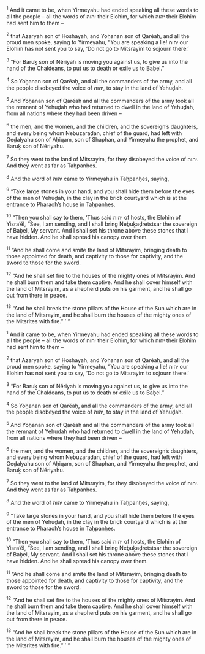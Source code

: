 <sup>1</sup> And it came to be, when Yirmeyahu had ended speaking all these words to all the people – all the words of יהוה their Elohim, for which יהוה their Elohim had sent him to them –

<sup>2</sup> that Azaryah son of Hoshayah, and Yoḥanan son of Qarĕaḥ, and all the proud men spoke, saying to Yirmeyahu, “You are speaking a lie! יהוה our Elohim has not sent you to say, ‘Do not go to Mitsrayim to sojourn there.’

<sup>3</sup> “For Baruḵ son of Nĕriyah is moving you against us, to give us into the hand of the Chaldeans, to put us to death or exile us to Baḇel.”

<sup>4</sup> So Yoḥanan son of Qarĕaḥ, and all the commanders of the army, and all the people disobeyed the voice of יהוה, to stay in the land of Yehuḏah.

<sup>5</sup> And Yoḥanan son of Qarĕaḥ and all the commanders of the army took all the remnant of Yehuḏah who had returned to dwell in the land of Yehuḏah, from all nations where they had been driven –

<sup>6</sup> the men, and the women, and the children, and the sovereign’s daughters, and every being whom Neḇuzaraḏan, chief of the guard, had left with Geḏalyahu son of Aḥiqam, son of Shaphan, and Yirmeyahu the prophet, and Baruḵ son of Nĕriyahu.

<sup>7</sup> So they went to the land of Mitsrayim, for they disobeyed the voice of יהוה. And they went as far as Taḥpanḥes.

<sup>8</sup> And the word of יהוה came to Yirmeyahu in Taḥpanḥes, saying,

<sup>9</sup> “Take large stones in your hand, and you shall hide them before the eyes of the men of Yehuḏah, in the clay in the brick courtyard which is at the entrance to Pharaoh’s house in Taḥpanḥes.

<sup>10</sup> “Then you shall say to them, ‘Thus said יהוה of hosts, the Elohim of Yisra’ĕl, “See, I am sending, and I shall bring Neḇuḵaḏretstsar the sovereign of Baḇel, My servant. And I shall set his throne above these stones that I have hidden. And he shall spread his canopy over them.

<sup>11</sup> “And he shall come and smite the land of Mitsrayim, bringing death to those appointed for death, and captivity to those for captivity, and the sword to those for the sword.

<sup>12</sup> “And he shall set fire to the houses of the mighty ones of Mitsrayim. And he shall burn them and take them captive. And he shall cover himself with the land of Mitsrayim, as a shepherd puts on his garment, and he shall go out from there in peace.

<sup>13</sup> “And he shall break the stone pillars of the House of the Sun which are in the land of Mitsrayim, and he shall burn the houses of the mighty ones of the Mitsrites with fire.” ’ ”

<sup>1</sup> And it came to be, when Yirmeyahu had ended speaking all these words to all the people – all the words of יהוה their Elohim, for which יהוה their Elohim had sent him to them –

<sup>2</sup> that Azaryah son of Hoshayah, and Yoḥanan son of Qarĕaḥ, and all the proud men spoke, saying to Yirmeyahu, “You are speaking a lie! יהוה our Elohim has not sent you to say, ‘Do not go to Mitsrayim to sojourn there.’

<sup>3</sup> “For Baruḵ son of Nĕriyah is moving you against us, to give us into the hand of the Chaldeans, to put us to death or exile us to Baḇel.”

<sup>4</sup> So Yoḥanan son of Qarĕaḥ, and all the commanders of the army, and all the people disobeyed the voice of יהוה, to stay in the land of Yehuḏah.

<sup>5</sup> And Yoḥanan son of Qarĕaḥ and all the commanders of the army took all the remnant of Yehuḏah who had returned to dwell in the land of Yehuḏah, from all nations where they had been driven –

<sup>6</sup> the men, and the women, and the children, and the sovereign’s daughters, and every being whom Neḇuzaraḏan, chief of the guard, had left with Geḏalyahu son of Aḥiqam, son of Shaphan, and Yirmeyahu the prophet, and Baruḵ son of Nĕriyahu.

<sup>7</sup> So they went to the land of Mitsrayim, for they disobeyed the voice of יהוה. And they went as far as Taḥpanḥes.

<sup>8</sup> And the word of יהוה came to Yirmeyahu in Taḥpanḥes, saying,

<sup>9</sup> “Take large stones in your hand, and you shall hide them before the eyes of the men of Yehuḏah, in the clay in the brick courtyard which is at the entrance to Pharaoh’s house in Taḥpanḥes.

<sup>10</sup> “Then you shall say to them, ‘Thus said יהוה of hosts, the Elohim of Yisra’ĕl, “See, I am sending, and I shall bring Neḇuḵaḏretstsar the sovereign of Baḇel, My servant. And I shall set his throne above these stones that I have hidden. And he shall spread his canopy over them.

<sup>11</sup> “And he shall come and smite the land of Mitsrayim, bringing death to those appointed for death, and captivity to those for captivity, and the sword to those for the sword.

<sup>12</sup> “And he shall set fire to the houses of the mighty ones of Mitsrayim. And he shall burn them and take them captive. And he shall cover himself with the land of Mitsrayim, as a shepherd puts on his garment, and he shall go out from there in peace.

<sup>13</sup> “And he shall break the stone pillars of the House of the Sun which are in the land of Mitsrayim, and he shall burn the houses of the mighty ones of the Mitsrites with fire.” ’ ”


